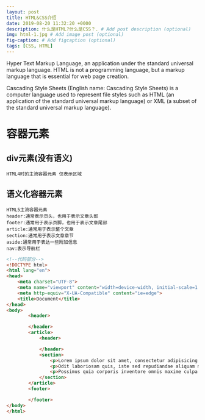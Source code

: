 ```yaml
---
layout: post
title: HTML&CSS介绍
date: 2019-08-20 11:32:20 +0000
description: 什么是HTML?什么是CSS？. # Add post description (optional)
img: html-1.jpg # Add image post (optional)
fig-caption: # Add figcaption (optional)
tags: [CSS, HTML]
---
```

Hyper Text Markup Language, an application under the standard universal markup language. HTML is not a programming language, but a markup language that is essential for web page creation.

Cascading Style Sheets (English name: Cascading Style Sheets) is a computer language used to represent file styles such as HTML (an application of the standard universal markup language) or XML (a subset of the standard universal markup language).

# 容器元素

## div元素(没有语义)
    HTML4时的主流容器元素 仅表示区域
## 语义化容器元素
    HTML5主流容器元素
    header:通常表示页头，也用于表示文章头部
    footer:通常用于表示页脚，也用于表示文章尾部
    article:通常用于表示整个文章
    section:通常用于表示文章章节
    aside:通常用于表达一些附加信息
    nav:表示导航栏

```html
<!--代码部分-->
<!DOCTYPE html>
<html lang="en">
<head>
    <meta charset="UTF-8">
    <meta name="viewport" content="width=device-width, initial-scale=1.0">
    <meta http-equiv="X-UA-Compatible" content="ie=edge">
    <title>Document</title>
</head>
<body>
        <header>

        </header>
        <article>
            <header>

            </header>
            <section>
                <p>Lorem ipsum dolor sit amet, consectetur adipisicing elit. Aliquid nesciunt delectus sed cupiditate possimus, soluta mollitia dolor, dolorem temporibus expedita reprehenderit itaque ducimus est quia praesentium modi. Laboriosam, cum? Debitis!</p>
                <p>Odit laboriosam quis, iste sed repudiandae aliquam magnam optio voluptate maiores libero fugit rem ad nesciunt voluptatum voluptatibus repellat labore. Optio tenetur similique, harum ab debitis quaerat? Fugiat, tenetur perspiciatis.</p>
                <p>Possimus quia corporis inventore omnis maxime culpa itaque earum nobis nam esse quibusdam alias unde, est voluptatem ducimus libero. Ab dolorem omnis qui nobis inventore incidunt laborum tenetur, at vitae.</p>
            </section>
        </article>
        <footer>

        </footer>
</body>
</html>
```